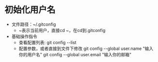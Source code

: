 # 初始化用户名
- 文件路径：~/.gitconfig
	- ~表示当前用户，直接cd ~，在cd到.gitconfig
- 基础操作指令
	- 查看配置列表: git config --list
	- 配置参数，或者直接到文件下修改
	  git config --global user.name "输入你的用户名"
	  git config --global user.email "输入你的邮箱"



